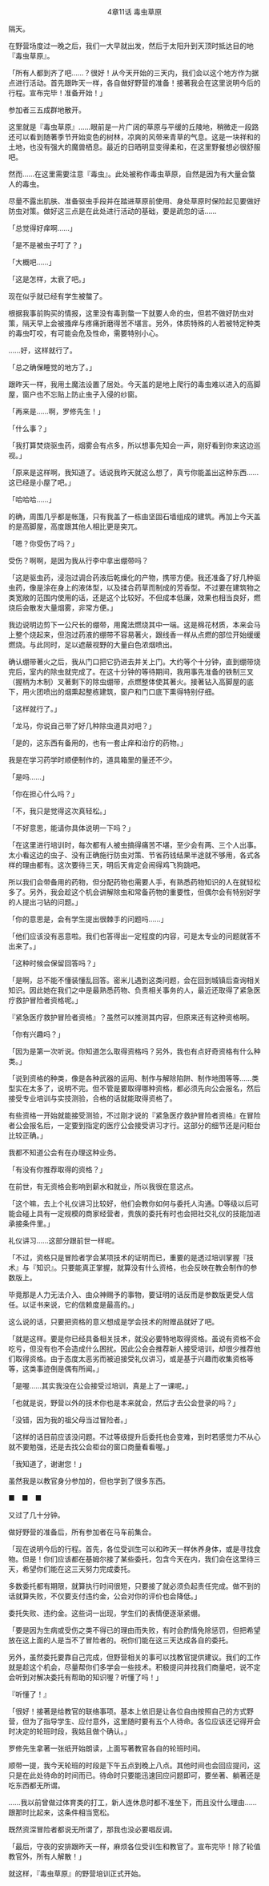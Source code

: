 <p align="center">4章11话 毒虫草原</p>

隔天。

在野营场度过一晚之后，我们一大早就出发，然后于太阳升到天顶时抵达目的地『毒虫草原』。

「所有人都到齐了吧……？很好！从今天开始的三天内，我们会以这个地方作为据点进行活动。首先跟昨天一样，各自做好野营的准备！接著我会在这里说明今后的行程。宣布完毕！准备开始！」

参加者三五成群地散开。

这里就是『毒虫草原』……眼前是一片广阔的草原与平缓的丘陵地，稍微走一段路还可以看到随著季节开始变色的树林，凉爽的风带来青草的气息。这是一块祥和的土地，也没有强大的魔兽栖息。最近的日晒明显变得柔和，在这里野餐想必很舒服吧。

然而……在这里需要注意『毒虫』。此处被称作毒虫草原，自然是因为有大量会螫人的毒虫。

尽量不露出肌肤、准备驱虫手段并在踏进草原前使用、身处草原时保险起见要做好防虫对策。做好这三点是在此处进行活动的基础，要是疏忽的话……

「总觉得好痒啊……」

「是不是被虫子叮了？」

「大概吧……」

「这是怎样，太衰了吧。」

现在似乎就已经有学生被螫了。

根据我事前购买的情报，这里没有毒到螫一下就要人命的虫，但若不做好防虫对策，隔天早上会被搔痒与疼痛折磨得苦不堪言。另外，体质特殊的人若被特定种类的毒虫叮咬，有可能会危及性命，需要特别小心。

……好，这样就行了。

「总之确保睡觉的地方了。」

跟昨天一样，我用土魔法设置了居处。今天盖的是地上爬行的毒虫难以进入的高脚屋，窗户也不忘贴上防止虫子入侵的纱窗。

「再来是……啊，罗修先生！」

「什么事？」

「我打算焚烧驱虫药，烟雾会有点多，所以想事先知会一声，刚好看到你来这边巡视。」

「原来是这样啊，我知道了。话说我昨天就这么想了，真亏你能盖出这种东西……这已经是小屋了吧。」

「哈哈哈……」

的确，周围几乎都是帐篷，只有我盖了一栋由坚固石墙组成的建筑。再加上今天盖的是高脚屋，高度跟其他人相比更是突兀。

「嗯？你受伤了吗？」

受伤？啊啊，是因为我从行李中拿出绷带吗？

「这是驱虫药，浸泡过调合药液后乾燥化的产物，携带方便。我还准备了好几种驱虫药，像是涂在身上的液体型，以及揉合药草而制成的芳香型。不过要在建筑物之类宽敞的范围内使用的话，还是这个比较好。不但成本低廉，效果也相当良好，燃烧后会散发大量烟雾，非常方便。」

我边说明边剪下一公尺长的绷带，用魔法燃烧其中一端。这是棉花材质，本来会马上整个烧起来，但泡过药液的绷带不容易著火，跟线香一样从点燃的部位开始缓缓燃烧。与此同时，足以遮蔽视野的大量白色浓烟喷出。

确认绷带著火之后，我从门口把它扔进去并关上门。大约等个十分钟，直到绷带烧完后，室内的除虫就完成了。在这十分钟的等待期间，我用事先准备的铁制三叉（握柄为木制）叉著剩下的除虫绷带，点燃整体使其著火。接著钻入高脚屋的底下，用火团喷出的烟熏起整栋建筑，窗户和门口底下熏得特别仔细。

「这样就行了。」

「龙马，你说自己带了好几种除虫道具对吧？」

「是的，这东西有备用的，也有一套止痒和治疗的药物。」

我是在学习药学时顺便制作的，道具箱里的量还不少。

「是吗……」

「你在担心什么吗？」

「不，我只是觉得这次真轻松。」

「不好意思，能请你具体说明一下吗？」

「在这里进行培训时，每次都有人被虫搞得痛苦不堪，至少会有两、三个人出事。太小看这边的虫子、没有正确施行防虫对策、节省药钱结果半途就不够用，各式各样的理由都有。这次要待三天，明后天肯定会闹得鸡飞狗跳吧。

所以我们会带备用的药物，但分配药物也需要人手，有熟悉药物知识的人在就轻松多了。另外，我会趁这个机会讲解除虫和常备药物的重要性，但偶尔会有特别好学的人提出刁钻的问题。」

「你的意思是，会有学生提出很棘手的问题吗……」

「他们应该没有恶意啦。我们也答得出一定程度的内容，可是太专业的问题就答不出来了。」

「这种时候会保留回答吗？」

「是啊，总不能不懂装懂乱回答。密米儿遇到这类问题，会在回到城镇后查询相关知识。因此她在我们之中是最熟悉药物、负责相关事务的人，最近还取得了紧急医疗救护冒险者资格呢。」

『紧急医疗救护冒险者资格』？虽然可以推测其内容，但原来还有这种资格啊。

「你有兴趣吗？」

「因为是第一次听说。你知道怎么取得资格吗？另外，我也有点好奇资格有什么种类。」

「说到资格的种类，像是各种武器的运用、制作与解除陷阱、制作地图等等……类型实在太多了，说明不完。但不管是要取得哪种资格，都必须先向公会报名，然后接受专业培训与实技测验，合格的话就能取得资格了。

有些资格一开始就能接受测验，不过刚才说的『紧急医疗救护冒险者资格』在冒险者公会报名后，一定要到指定的医疗公会接受讲习才行。这部分的细节还是问柜台比较正确。」

我都不知道公会有在办理这种业务。

「有没有你推荐取得的资格？」

在前世，有无资格会影响到薪水和就业，所以我很在意这点。

「这个嘛，去上个礼仪讲习比较好，他们会教你如何与委托人沟通。D等级以后可能会碰上具有一定规模的商家经营者，贵族的委托有时也会把社交礼仪的技能加进承接条件里。」

礼仪讲习……这部分跟前世一样呢。

「不过，资格只是冒险者学会某项技术的证明而已，重要的是透过培训掌握『技术』与『知识』。只要能真正掌握，就算没有什么资格，也会反映在教会制作的参数版上。

毕竟那是人力无法介入、由众神赐予的事物，要证明的话反而是参数版更受人信任。以证书来说，它的信赖度是最高的。」

这么说的话，只要把资格的意义想成是学会技术的附赠品就好了吧。

「就是这样。要是你已经具备相关技术，就没必要特地取得资格。虽说有资格不会吃亏，但没有也不会造成什么困扰。因此公会会推荐新人接受培训，却很少推荐他们取得资格。由于态度太恶劣而被迫接受礼仪讲习，或是基于兴趣而收集资格等等，这类事迹倒是偶有所闻。」

「是喔……其实我没在公会接受过培训，真是上了一课呢。」

「也就是说，野营以外的技术你也是本来就会，然后才去公会登录的吗？」

「没错，因为我的祖父母当过冒险者。」

「这样的话目前应该没问题。不过等级提升后委托也会变难，到时若感觉力不从心就不要勉强，还是去找公会柜台的窗口商量看看喔。」

「我知道了，谢谢您！」

虽然我是以教官身分参加的，但也学到了很多东西。

■　■　■

又过了几十分钟。

做好野营的准备后，所有参加者在马车前集合。

「现在说明今后的行程。首先，各位受训生可以和昨天一样休养身体，或是寻找食物。但是！你们应该都在基姆尔接了某些委托，包含今天在内，我们会在这里待三天，希望你们能在这三天努力完成委托。

多数委托都有期限，就算执行时间很短，只要接了就必须负起责任完成。做不到的话就算失败，不仅要支付违约金，公会对你的评价也会降低。」

委托失败、违约金。这些词一出现，学生们的表情便逐渐紧绷。

「要是因为生病或受伤之类不得已的理由而失败，有时会酌情免除惩罚，但把希望放在这上面的人是当不了冒险者的。祝你们能在这三天达成各自的委托。

另外，虽然委托要靠自己完成，但野营相关的事可以找教官提供建议。我们的工作就是趁这个机会，尽量帮你们多学会一些技术。积极提问并找我们商量吧，说不定会听到对解决委托有帮助的知识喔？听懂了吗！」

『听懂了！』

「很好！接著是给教官的联络事项。基本上依旧是让各位自由按照自己的方式野营，但为了指导学生、应付意外，这里随时要有五个人待命。各位应该还记得开会时决定的轮班时段，我姑且做个确认。」

罗修先生拿著一张纸开始朗读，上面写著教官各自的轮班时间。

顺带一提，我今天轮班的时段是下午五点到晚上八点。其他时间也会回应提问，这只是在此处待命的时间而已。待命时只要能迅速回应问题即可，要坐著、躺著还是吃东西都无所谓。

……我以前曾做过体育类的打工，新人连休息时都不准坐下，而且没什么理由……跟那时比起来，这条件相当宽松。

既然资深冒险者都说无所谓了，那我也没必要唱反调。

「最后，守夜的安排跟昨天一样，麻烦各位受训生和教官了。宣布完毕！除了轮值教官外，所有人解散！」

就这样，『毒虫草原』的野营培训正式开始。

